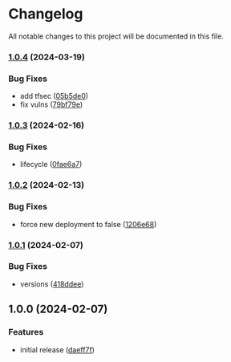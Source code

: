 # Changelog

All notable changes to this project will be documented in this file.

### [1.0.4](https://github.com/finisterra-io/terraform-aws-ecs/compare/v1.0.3...v1.0.4) (2024-03-19)


### Bug Fixes

* add tfsec ([05b5de0](https://github.com/finisterra-io/terraform-aws-ecs/commit/05b5de0a0ae611d0e24f956d8747baa6a07eae5c))
* fix vulns ([79bf79e](https://github.com/finisterra-io/terraform-aws-ecs/commit/79bf79e31408c505c6ff3fb354f97e7823ab7812))

### [1.0.3](https://github.com/finisterra-io/terraform-aws-ecs/compare/v1.0.2...v1.0.3) (2024-02-16)


### Bug Fixes

* lifecycle ([0fae6a7](https://github.com/finisterra-io/terraform-aws-ecs/commit/0fae6a75a1361d83fb2e6abeccdc55c254588a8b))

### [1.0.2](https://github.com/finisterra-io/terraform-aws-ecs/compare/v1.0.1...v1.0.2) (2024-02-13)


### Bug Fixes

* force new deployment to false ([1206e68](https://github.com/finisterra-io/terraform-aws-ecs/commit/1206e6864231fe7f4b3b34c2fc53032ddb3b090a))

### [1.0.1](https://github.com/finisterra-io/terraform-aws-ecs/compare/v1.0.0...v1.0.1) (2024-02-07)


### Bug Fixes

* versions ([418ddee](https://github.com/finisterra-io/terraform-aws-ecs/commit/418ddee5fbe39f3988547f1f0b967102f7f95c40))

## 1.0.0 (2024-02-07)


### Features

* initial release ([daeff7f](https://github.com/finisterra-io/terraform-aws-ecs/commit/daeff7ffa9f6eec0324b37e803220d42ab1e9e75))
